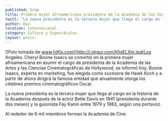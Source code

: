 ```yaml
---
published: true
title: Primera mujer afroamericana presidenta de la Academia de los Oscar
twitt: "La nueva presidenta es la tercera mujer que llega al cargo en la historia de la Academia después de la actriz Bette Davis en 1941 (presidenta durante dos meses) y la guionista Fay Kanin entre 1979 y 1983, según una portavoz."
author: Dpa
location: Internacional
category: Cultura y Espectáculos
layout: posts
---
```


![Foto tomada de www.hitfix.com](http://i.imgur.com/h1ixELXm.jpg)Los Angeles. Cheryl Boone Isaacs se convirtió en la primera mujer afroamericana en asumir el cargo de presidenta de la Academia de las Artes y las Ciencias Cinematográficas de Hollywood, se informó hoy.
Boone Isaacs, experta en marketing, fue elegida como sucesora de Hawk Koch y a partir de ahora dirigirá la famosa entidad que anualmente otorga los célebres premios cinematográficos Oscar.

La nueva presidenta es la tercera mujer que llega al cargo en la historia de la Academia después de la actriz Bette Davis en 1941 (presidenta durante dos meses) y la guionista Fay Kanin entre 1979 y 1983, según una portavoz.

Al rededor de 6 mil miembros forman la Academia de Cine.
